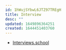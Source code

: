 ```yaml
---
id: 1hWujSYbwL6JTZ97TREgH
title: Interview
desc: ""
updated: 1649896364251
created: 1644451403760
---
```


- [Interviews.school](https://interviews.school/)
